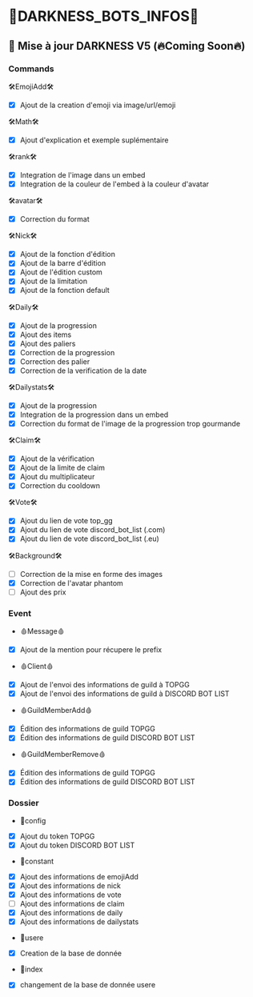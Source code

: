 # 👾DARKNESS_BOTS_INFOS👾

## 🤖 Mise à jour DARKNESS V5 (🔥Coming Soon🔥)

### Commands

🛠EmojiAdd🛠
- [x] Ajout de la creation d'emoji via image/url/emoji

🛠Math🛠
- [x] Ajout d'explication et exemple suplémentaire

🛠rank🛠
- [x] Integration de l'image dans un embed
- [x] Integration de la couleur de l'embed à la couleur d'avatar

🛠avatar🛠
- [x] Correction du format

🛠Nick🛠
- [x] Ajout de la fonction d'édition
- [x] Ajout de la barre d'édition
- [x] Ajout de l'édition custom
- [x] Ajout de la limitation
- [x] Ajout de la fonction default

🛠Daily🛠
- [x] Ajout de la progression
- [x] Ajout des items
- [x] Ajout des paliers
- [x] Correction de la progression
- [x] Correction des palier
- [x] Correction de la verification de la date

🛠Dailystats🛠
- [x] Ajout de la progression
- [x] Integration de la progression dans un embed
- [x] Correction du format de l'image de la progression trop gourmande

🛠Claim🛠
- [x] Ajout de la vérification
- [x] Ajout de la limite de claim
- [x] Ajout du multiplicateur
- [x] Correction du cooldown

🛠Vote🛠
- [x] Ajout du lien de vote top_gg
- [x] Ajout du lien de vote discord_bot_list (.com)
- [x] Ajout du lien de vote discord_bot_list (.eu)

🛠Background🛠
- [ ] Correction de la mise en forme des images
- [x] Correction de l'avatar phantom
- [ ] Ajout des prix

### Event

* 🩸Message🩸
- [x] Ajout de la mention pour récupere le prefix

* 🩸Client🩸
- [x] Ajout de l'envoi des informations de guild à TOPGG
- [x] Ajout de l'envoi des informations de guild à DISCORD BOT LIST

* 🩸GuildMemberAdd🩸
- [x] Édition des informations de guild TOPGG
- [x] Édition des informations de guild DISCORD BOT LIST

* 🩸GuildMemberRemove🩸
- [x] Édition des informations de guild TOPGG
- [x] Édition des informations de guild DISCORD BOT LIST

### Dossier

* 🎁config
- [x] Ajout du token TOPGG
- [x] Ajout du token DISCORD BOT LIST

* 🎁constant
- [x] Ajout des informations de emojiAdd
- [x] Ajout des informations de nick
- [x] Ajout des informations de vote
- [ ] Ajout des informations de claim
- [x] Ajout des informations de daily
- [x] Ajout des informations de dailystats

* 🎁usere
- [x] Creation de la base de donnée

* 🎁index
- [x] changement de la base de donnée usere


